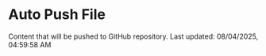 # Auto Push File

Content that will be pushed to GitHub repository.
Last updated: 08/04/2025, 04:59:58 AM